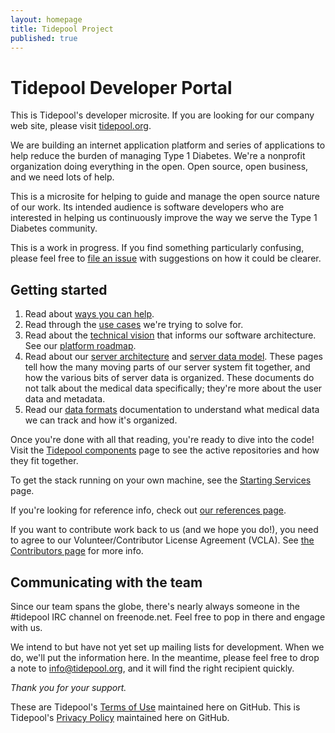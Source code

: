 ```yaml
---
layout: homepage
title: Tidepool Project
published: true
---
```


# Tidepool Developer Portal

This is Tidepool's developer microsite. If you are looking for our company web site, please visit [tidepool.org](https://tidepool.org).

We are building an internet application platform and series of applications to help reduce the burden of managing Type 1 Diabetes. We're a nonprofit organization doing everything in the open. Open source, open business, and we need lots of help.

This is a microsite for helping to guide and manage the open source nature of our work. Its intended audience is software developers who are interested in helping us continuously improve the way we serve the Type 1 Diabetes community.

This is a work in progress. If you find something particularly confusing, please feel free to [file an issue](https://github.com/tidepool-org/tidepool-org.github.io/issues) with suggestions on how it could be clearer.

## Getting started

1. Read about [ways you can help](how-to-help).
1. Read through the [use cases](use-cases) we're trying to solve for.
1. Read about the [technical vision](platform-overview) that informs our software architecture. See our [platform roadmap](platform-roadmap).
1. Read about our [server architecture](server-architecture) and [server data model](server-data-organization). These pages tell how the many moving parts of our server system fit together, and how the various bits of server data is organized. These documents do not talk about the medical data specifically; they're more about the user data and metadata.
1. Read our [data formats](data-model/v1) documentation to understand what medical data we can track and how it's organized.

Once you're done with all that reading, you're ready to dive into the code! Visit the [Tidepool components](tidepool-components) page to see the active repositories and how they fit together.

To get the stack running on your own machine, see the [Starting Services](starting-up-services) page.

If you're looking for reference info, check out [our references page](references).

If you want to contribute work back to us (and we hope you do!), you need to agree to our Volunteer/Contributor License Agreement (VCLA). See [the Contributors page](contributors) for more info.

## Communicating with the team

Since our team spans the globe, there's nearly always someone in the #tidepool IRC channel on freenode.net. Feel free to pop in there and engage with us.

We intend to but have not yet set up mailing lists for development. When we do, we'll put the information here. In the meantime, please feel free to drop a note to [info@tidepool.org](mailto:info@tidepool.org), and it will find the right recipient quickly.

*Thank you for your support.*

These are Tidepool's [Terms of Use](terms-of-use) maintained here on GitHub.
This is Tidepool's [Privacy Policy](privacy-policy) maintained here on GitHub.
